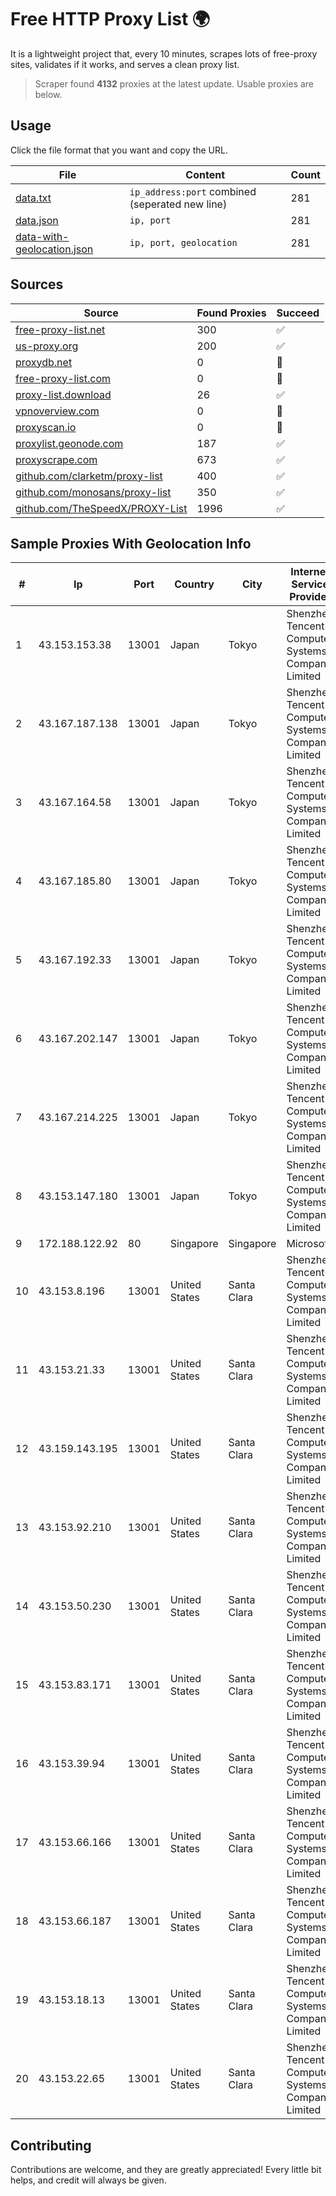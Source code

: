 
# Free HTTP Proxy List 🌍

It is a lightweight project that, every 10 minutes, scrapes lots of free-proxy sites, validates if it works, and serves a clean proxy list.


> Scraper found **4132** proxies at the latest update. Usable proxies are below.

## Usage

Click the file format that you want and copy the URL.


|File|Content|Count|
|----|-------|-----|
|[data.txt](https://raw.githubusercontent.com/themiralay/Proxy-List-World/master/data.txt)|`ip_address:port` combined (seperated new line)|281|
|[data.json](https://raw.githubusercontent.com/themiralay/Proxy-List-World/master/data.json)|`ip, port`|281|
|[data-with-geolocation.json](https://raw.githubusercontent.com/themiralay/Proxy-List-World/master/data-with-geolocation.json)|`ip, port, geolocation`|281|

## Sources

|Source|Found Proxies|Succeed|
|------|-------------|-------|
|[free-proxy-list.net](https://free-proxy-list.net)|300|✅|
|[us-proxy.org](https://www.us-proxy.org)|200|✅|
|[proxydb.net](http://proxydb.net)|0|🚫|
|[free-proxy-list.com](https://free-proxy-list.com/?page=&port=&type%5B%5D=http&type%5B%5D=https&up_time=0&search=Search)|0|🚫|
|[proxy-list.download](https://www.proxy-list.download/HTTP)|26|✅|
|[vpnoverview.com](https://vpnoverview.com/privacy/anonymous-browsing/free-proxy-servers)|0|🚫|
|[proxyscan.io](https://www.proxyscan.io)|0|🚫|
|[proxylist.geonode.com](https://proxylist.geonode.com/api/proxy-list?limit=300&page=1&sort_by=lastChecked&sort_type=desc&protocols=http,https)|187|✅|
|[proxyscrape.com](https://api.proxyscrape.com/v2/?request=displayproxies&protocol=http&timeout=10000&country=all&ssl=all&anonymity=all)|673|✅|
|[github.com/clarketm/proxy-list](https://raw.githubusercontent.com/clarketm/proxy-list/master/proxy-list-raw.txt)|400|✅|
|[github.com/monosans/proxy-list](https://raw.githubusercontent.com/monosans/proxy-list/main/proxies/http.txt)|350|✅|
|[github.com/TheSpeedX/PROXY-List](https://raw.githubusercontent.com/TheSpeedX/PROXY-List/master/http.txt)|1996|✅|


## Sample Proxies With Geolocation Info

|#|Ip|Port|Country|City|Internet Service Provider|
|-|--|----|-------|----|-------------------------|
|1|43.153.153.38|13001|Japan|Tokyo|Shenzhen Tencent Computer Systems Company Limited|
|2|43.167.187.138|13001|Japan|Tokyo|Shenzhen Tencent Computer Systems Company Limited|
|3|43.167.164.58|13001|Japan|Tokyo|Shenzhen Tencent Computer Systems Company Limited|
|4|43.167.185.80|13001|Japan|Tokyo|Shenzhen Tencent Computer Systems Company Limited|
|5|43.167.192.33|13001|Japan|Tokyo|Shenzhen Tencent Computer Systems Company Limited|
|6|43.167.202.147|13001|Japan|Tokyo|Shenzhen Tencent Computer Systems Company Limited|
|7|43.167.214.225|13001|Japan|Tokyo|Shenzhen Tencent Computer Systems Company Limited|
|8|43.153.147.180|13001|Japan|Tokyo|Shenzhen Tencent Computer Systems Company Limited|
|9|172.188.122.92|80|Singapore|Singapore|Microsoft|
|10|43.153.8.196|13001|United States|Santa Clara|Shenzhen Tencent Computer Systems Company Limited|
|11|43.153.21.33|13001|United States|Santa Clara|Shenzhen Tencent Computer Systems Company Limited|
|12|43.159.143.195|13001|United States|Santa Clara|Shenzhen Tencent Computer Systems Company Limited|
|13|43.153.92.210|13001|United States|Santa Clara|Shenzhen Tencent Computer Systems Company Limited|
|14|43.153.50.230|13001|United States|Santa Clara|Shenzhen Tencent Computer Systems Company Limited|
|15|43.153.83.171|13001|United States|Santa Clara|Shenzhen Tencent Computer Systems Company Limited|
|16|43.153.39.94|13001|United States|Santa Clara|Shenzhen Tencent Computer Systems Company Limited|
|17|43.153.66.166|13001|United States|Santa Clara|Shenzhen Tencent Computer Systems Company Limited|
|18|43.153.66.187|13001|United States|Santa Clara|Shenzhen Tencent Computer Systems Company Limited|
|19|43.153.18.13|13001|United States|Santa Clara|Shenzhen Tencent Computer Systems Company Limited|
|20|43.153.22.65|13001|United States|Santa Clara|Shenzhen Tencent Computer Systems Company Limited|



## Contributing

Contributions are welcome, and they are greatly appreciated! Every
little bit helps, and credit will always be given.

